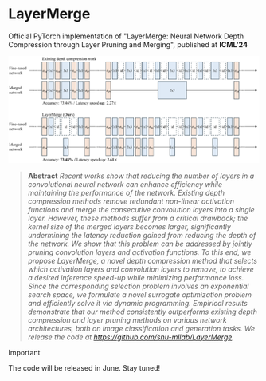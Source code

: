 # LayerMerge
Official PyTorch implementation of "LayerMerge: Neural Network Depth Compression through Layer Pruning and Merging", published at **ICML'24**

![image samples](asset/title.png)

> **Abstract** *Recent works show that reducing the number of layers in a convolutional neural network can enhance efficiency while maintaining the performance of the network. Existing depth compression methods remove redundant non-linear activation functions and merge the consecutive convolution layers into a single layer. However, these methods suffer from a critical drawback; the kernel size of the merged layers becomes larger, significantly undermining the latency reduction gained from reducing the depth of the network. We show that this problem can be addressed by jointly pruning convolution layers and activation functions. To this end, we propose LayerMerge, a novel depth compression method that selects which activation layers and convolution layers to remove, to achieve a desired inference speed-up while minimizing performance loss. Since the corresponding selection problem involves an exponential search space, we formulate a novel surrogate optimization problem and efficiently solve it via dynamic programming. Empirical results demonstrate that our method consistently outperforms existing depth compression and layer pruning methods on various network architectures, both on image classification and generation tasks. We release the code at https://github.com/snu-mllab/LayerMerge.*

> [!Important]
> The code will be released in June. Stay tuned!